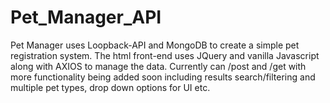 # Pet_Manager_API
Pet Manager uses Loopback-API and MongoDB to create a simple pet registration system. The html front-end uses JQuery and vanilla Javascript along with AXIOS to manage the data. Currently can /post and /get with more functionality being added soon including results search/filtering and multiple pet types, drop down options for UI etc.
